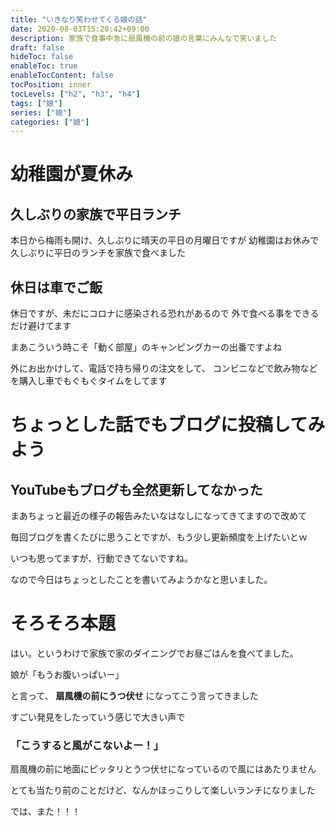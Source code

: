 ```yaml
---
title: "いきなり笑わせてくる娘の話"
date: 2020-08-03T15:20:42+09:00
description: 家族で食事中急に扇風機の前の娘の言葉にみんなで笑いました
draft: false
hideToc: false
enableToc: true
enableTocContent: false
tocPosition: inner
tocLevels: ["h2", "h3", "h4"]
tags: ["娘"]
series: ["娘"]
categories: ["娘"]
---
```


# 幼稚園が夏休み

## 久しぶりの家族で平日ランチ

本日から梅雨も開け、久しぶりに晴天の平日の月曜日ですが
幼稚園はお休みで久しぶりに平日のランチを家族で食べました

## 休日は車でご飯

休日ですが、未だにコロナに感染される恐れがあるので
外で食べる事をできるだけ避けてます

まあこういう時こそ「動く部屋」のキャンピングカーの出番ですよね

外にお出かけして、電話で持ち帰りの注文をして、
コンビニなどで飲み物などを購入し車でもぐもぐタイムをしてます

# ちょっとした話でもブログに投稿してみよう

## YouTubeもブログも全然更新してなかった

まあちょっと最近の様子の報告みたいなはなしになってきてますので改めて

毎回ブログを書くたびに思うことですが、もう少し更新頻度を上げたいとｗ

いつも思ってますが、行動できてないですね。

なので今日はちょっとしたことを書いてみようかなと思いました。

# そろそろ本題

はい。というわけで家族で家のダイニングでお昼ごはんを食べてました。

娘が「もうお腹いっぱいー」

と言って、 **扇風機の前にうつ伏せ** になってこう言ってきました

すごい発見をしたっていう感じで大きい声で

### 「こうすると風がこないよー！」

扇風機の前に地面にピッタリとうつ伏せになっているので風にはあたりません

とても当たり前のことだけど、なんかほっこりして楽しいランチになりました

では、また！！！
